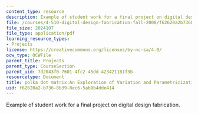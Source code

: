 ```yaml
---
content_type: resource
description: Example of student work for a final project on digital design fabrication.
file: /courses/4-510-digital-design-fabrication-fall-2008/f62620a2b7368b398ec65ab9b4dde414_final_example1.pdf
file_size: 2024107
file_type: application/pdf
learning_resource_types:
- Projects
license: https://creativecommons.org/licenses/by-nc-sa/4.0/
ocw_type: OCWFile
parent_title: Projects
parent_type: CourseSection
parent_uid: 7d2043f0-7601-4fc2-45dd-423421181f3b
resourcetype: Document
title: polka dot matrix:An Exploration of Variation and Parametricization
uid: f62620a2-b736-8b39-8ec6-5ab9b4dde414
---
```

Example of student work for a final project on digital design fabrication.